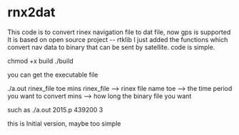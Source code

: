 # rnx2dat
This code is to convert rinex navigation file to dat file, now gps is supported 
It is based on open source project -- rtklib
I just added the functions which convert nav data to binary that can be sent by satellite.
code is simple.

chmod +x build
./build

you can get the executable file

./a.out rinex_file toe mins
rinex_file --> rinex file name
toe --> the time period you want to convert
mins --> how long the binary file you want

such as 
./a.out 2015.p 439200 3

this is Initial version, maybe too simple
